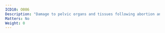 ```yaml
---
ICD10: O086
Description: "Damage to pelvic organs and tissues following abortion and ectopic and molar pregnancy"
Matters: No
Weight: 0
---
```


